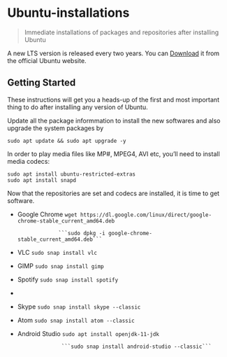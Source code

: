 # Ubuntu-installations
> Immediate installations of packages and repositories after installing Ubuntu

A new LTS version is released every two years. You can [Download](https://ubuntu.com/download/desktop) it from the official Ubuntu website.

## Getting Started
These instructions will get you a heads-up of the first and most important thing to do after installing any version of Ubuntu.

Update all the package informmation to install the new softwares and also upgrade the system packages by
```
sudo apt update && sudo apt upgrade -y
```
In order to play media files like MP#, MPEG4, AVI etc, you’ll need to install media codecs:
```
sudo apt install ubuntu-restricted-extras
sudo apt install snapd
```
Now that the repositories are set and codecs are installed, it is time to get software.
- Google Chrome    ```wget https://dl.google.com/linux/direct/google-chrome-stable_current_amd64.deb``` 

                   ```sudo dpkg -i google-chrome-stable_current_amd64.deb```
                
- VLC               ```sudo snap install vlc```
- GIMP              ```sudo snap install gimp```
- Spotify           ```sudo snap install spotify```
- 
- Skype             ```sudo snap install skype --classic```
- Atom              ```sudo snap install atom --classic```
- Android Studio    ```sudo apt install openjdk-11-jdk```

                    ```sudo snap install android-studio --classic```
